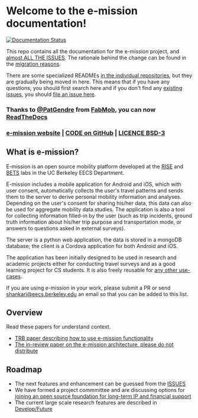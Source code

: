 # Welcome to the e-mission documentation!

[![Documentation Status](https://readthedocs.org/projects/e-mission/badge/?version=latest)](https://e-mission.readthedocs.io/en/latest/?badge=latest)

This repo contains all the documentation for the e-mission project, and [almost ALL THE ISSUES](https://github.com/e-mission/e-mission-docs/issues/). The rationale behind the change can be found in the [migration reasons](contribute_to_the_doc/migration_reason.md).

There are some specialized READMEs [in the individual repositories](https://github.com/e-mission), but they are gradually being moved in here. This means that if you have any questions, you should first search here and if you don't find any [existing issues](https://github.com/e-mission/e-mission-docs/issues/), you should [file an issue here](https://github.com/e-mission/e-missiond-docs/issue).

### Thanks to [@PatGendre](https://github.com/PatGendre) from [FabMob](https://github.com/fabmob/), you can now [ReadTheDocs](https://e-mission.readthedocs.io/en/latest/)



### [e-mission website](https://e-mission.eecs.berkeley.edu/) | [CODE on GitHub](https://github.com/e-mission) | [LICENCE BSD-3](https://github.com/e-mission/e-mission-docs/blob/master/docs/LICENSE.md) 



## What is e-mission?

E-mission is an open source mobility platform developed at the [RISE](http://rise.cs.berkeley.edu/) and [BETS](https://bets.cs.berkeley.edu/) labs in the UC Berkeley EECS Department. 

E-mission includes a mobile application for Android and iOS, which with user consent, automatically collects the user's travel patterns and sends them to the server to derive personal mobility information and analyses. Depending on the user's consent for sharing his/her data, this data can also be used for aggregate mobility data studies. The application is also a tool for collecting information filled-in by the user (such as trip incidents, ground truth information about his/her trip purpose and transportation mode, or answers to questions asked in external surveys).  

The server is a python web application, the data is stored in a mongoDB database;  the client is a Cordova application for both Android and iOS.

The application has been initially designed to be used in research and academic projects either for conducting travel surveys and as a good learning project for CS students. It is also freely reusable for [any other use-cases](https://github.com/e-mission/e-mission-docs/blob/master/docs/use/deployments.md).

If you are using e-mission in your work, please submit a PR or send shankari@eecs.berkeley.edu an email so that you can be added to this list.

## Overview
Read these papers for understand context.

- [TRB paper describing how to use e-mission functionality](https://people.eecs.berkeley.edu/~shankari/emission_trb_2017_paper.pdf)  
- [The in-review paper on the e-mission architecture, please do not distribute](https://people.eecs.berkeley.edu/~shankari/em-arch.pdf)  

## Roadmap
- The next features and enhancement can be guessed from the [ISSUES](https://github.com/e-mission/e-mission-docs/issues)  
- We have formed a project commmittee and are discussing options for [joining an open source foundation for long-term IP and financial support](dev/future/foundations.md)
- The current large scale research features are described in [Develop/Future](dev/future/overview.md)   
